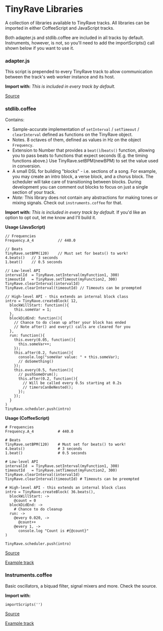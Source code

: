 # TinyRave Libraries

A collection of libraries available to TinyRave tracks. All libraries can be
imported in either CoffeeScript and JavaScript tracks.

Both adapter.js and stdlib.coffee are included in all tracks by default.
Instruments, however, is not, so you'll need to add the importScripts() call
shown below if you want to use it.


### adapter.js

This script is prepended to every TinyRave track to allow communication between
the track's web worker instance and its host.

**Import with:** _This is included in every track by default._

[Source](adapter.js)


### stdlib.coffee

Contains:

* Sample-accurate implementation of `setInterval` / `setTimeout` / `clearInterval`
defined as functions on the TinyRave object.
* Notes. 8 octaves of them, defined as values in Hz on the object `Frequency`.
* Extension to Number that provides a `beat()`/`beats()` function, allowing you to
pass beats to functions that expect seconds (E.g. the timing functions above.)
Use TinyRave.setBPM(newBPM) to set the value used in conversion.
* A small DSL for building "blocks" - i.e. sections of a song. For example, you
may create an intro block, a verse block, and a chorus block. The scheduler will
take care of transitioning between blocks. During development you can comment
out blocks to focus on just a single section of your track.
* _Note:_ This library does not contain any abstractions for making tones or
mixing signals. Check out `instruments.coffee` for that.

**Import with:** _This is included in every track by default._ If you'd like an
option to opt out, let me know and I'll build it.

**Usage (JavaScript)**

```
// Frequencies
Frequency.A_4           // 440.0

// Beats
TinyRave.setBPM(120)    // Must set for beats() to work!
4.beats()   // 3 seconds
1.beat()    // 0.5 seconds

// Low-level API
intervalId  = TinyRave.setInterval(myFunction1, 300)
timeoutId   = TinyRave.setTimeout(myFunction2, 300)
TinyRave.clearInterval(intervalId)
TinyRave.clearInterval(timeoutId) // Timeouts can be preempted

// High-level API - this extends an internal block class
intro = TinyRave.createBlock( 12,
  blockWillStart: function(){
    this.someVar = 1;
  },
  blockDidEnd: function(){
    // Chance to do clean up after your block has ended
    // Note after() and every() calls are cleared for you
  },
  run: function(){
    this.every(0.05, function(){
      this.someVar++;
    });
    this.after(0.2, function(){
      console.log("someVar value: " + this.someVar);
      // doSomething()
    });
    this.every(0.5, function(){
      // pushSomeDrum();
      this.after(0.2, function(){
        // Will be called every 0.5s starting at 0.2s
        // timersCanBeNested();
      });
    });
  }
)
TinyRave.scheduler.push(intro)
```

**Usage (CoffeeScript)**

```
# Frequencies
Frequency.A_4           # 440.0

# Beats
TinyRave.setBPM(120)    # Must set for beats() to work!
4.beats()               # 3 seconds
1.beat()                # 0.5 seconds

# Low-level API
intervalId  = TinyRave.setInterval(myFunction1, 300)
timeoutId   = TinyRave.setTimeout(myFunction2, 300)
TinyRave.clearInterval(intervalId)
TinyRave.clearInterval(timeoutId) # Timeouts can be preempted

# High-level API - this extends an internal block class
intro = TinyRave.createBlock( 36.beats(),
  blockWillStart: ->
    @count = 0
  blockDidEnd: ->
    # Chance to do cleanup
  run: ->
    @every 0.020, ->
      @count++
    @every 1, ->
      console.log "Count is #{@count}"
)

TinyRave.scheduler.push(intro)
```

[Source](stdlib.coffee)

[Example track]()


### Instruments.coffee

Basic oscillators, a biquad filter, signal mixers and more. Check the source.

**Import with:**

```
importScripts('')
```

[Source](instruments.coffee)

[Example track]()
